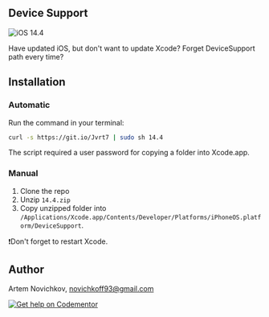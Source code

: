## Device Support
![iOS 14.4](https://img.shields.io/badge/iOS-14.4%20-green.svg)

Have updated iOS, but don't want to update Xcode? Forget DeviceSupport path every time?


## Installation

### Automatic

Run the command in your terminal:
```bash
curl -s https://git.io/Jvrt7 | sudo sh 14.4
```
The script required a user password for copying a folder into Xcode.app.

### Manual

1. Clone the repo
2. Unzip `14.4.zip` 
3. Copy unzipped folder into `/Applications/Xcode.app/Contents/Developer/Platforms/iPhoneOS.platform/DeviceSupport`.

❗️Don't forget to restart Xcode.

## Author

Artem Novichkov, novichkoff93@gmail.com

[![Get help on Codementor](https://cdn.codementor.io/badges/get_help_github.svg)](https://www.codementor.io/artemnovichkov?utm_source=github&utm_medium=button&utm_term=artemnovichkov&utm_campaign=github)
